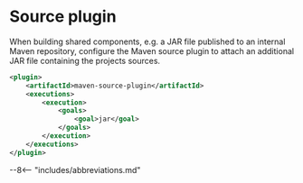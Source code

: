 # Source plugin

When building shared components, e.g. a JAR file published to an internal Maven repository, configure the Maven source plugin to attach an additional JAR file containing the projects sources.


``` xml linenums="1"
<plugin>
    <artifactId>maven-source-plugin</artifactId>
    <executions>
        <execution>
            <goals>
                <goal>jar</goal>
            </goals>
        </execution>
    </executions>
</plugin>
```

--8<-- "includes/abbreviations.md"
